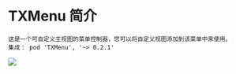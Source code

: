 # TXMenu 简介
    这是一个可自定义主视图的菜单控制器，您可以将自定义视图添加到该菜单中来使用。
    集成： pod 'TXMenu', '~> 0.2.1'
![](https://github.com/xtzPioneer/TXMenu/raw/master/自定义菜单.gif)
